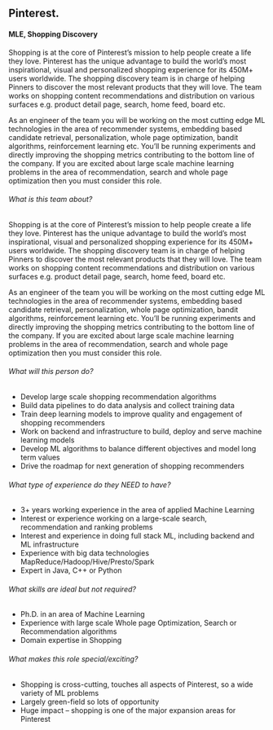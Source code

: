 ## Pinterest.

#### MLE, Shopping Discovery

Shopping is at the core of Pinterest’s mission to help people create a life they love. Pinterest has the unique advantage to build the world’s most inspirational, visual and personalized shopping experience for its 450M+ users worldwide. The shopping discovery team is in charge of helping Pinners to discover the most relevant products that they will love. The team works on shopping content recommendations and distribution on various surfaces e.g. product detail page, search, home feed, board etc. 

As an engineer of the team you will be working on the most cutting edge ML technologies in the area of recommender systems, embedding based candidate retrieval, personalization, whole page optimization, bandit algorithms, reinforcement learning etc. You’ll be running experiments and directly improving the shopping metrics contributing to the bottom line of the company. If you are excited about large scale machine learning problems in the area of recommendation, search and whole page optimization then you must consider this role.

###### What is this team about?

Shopping is at the core of Pinterest’s mission to help people create a life they love. Pinterest has the unique advantage to build the world’s most inspirational, visual and personalized shopping experience for its 450M+ users worldwide. The shopping discovery team is in charge of helping Pinners to discover the most relevant products that they will love. The team works on shopping content recommendations and distribution on various surfaces e.g. product detail page, search, home feed, board etc. 

As an engineer of the team you will be working on the most cutting edge ML technologies in the area of recommender systems, embedding based candidate retrieval, personalization, whole page optimization, bandit algorithms, reinforcement learning etc. You’ll be running experiments and directly improving the shopping metrics contributing to the bottom line of the company. If you are excited about large scale machine learning problems in the area of recommendation, search and whole page optimization then you must consider this role.

###### What will this person do?

- Develop large scale shopping recommendation algorithms
- Build data pipelines to do data analysis and collect training data
- Train deep learning models to improve quality and engagement of shopping recommenders
- Work on backend and infrastructure to build, deploy and serve machine learning models
- Develop ML algorithms to balance different objectives and model long term values
- Drive the roadmap for next generation of shopping recommenders

###### What type of experience do they NEED to have?

- 3+ years working experience in the area of applied Machine Learning
- Interest or experience working on a large-scale search, recommendation and ranking problems
- Interest and experience in doing full stack ML, including backend and ML infrastructure
- Experience with big data technologies MapReduce/Hadoop/Hive/Presto/Spark
- Expert in Java, C++ or Python

###### What skills are ideal but not required?

- Ph.D. in an area of Machine Learning
- Experience with large scale Whole page Optimization, Search or Recommendation algorithms
- Domain expertise in Shopping

###### What makes this role special/exciting?

- Shopping is cross-cutting, touches all aspects of Pinterest, so a wide variety of ML problems
- Largely green-field so lots of opportunity
- Huge impact – shopping is one of the major expansion areas for Pinterest
